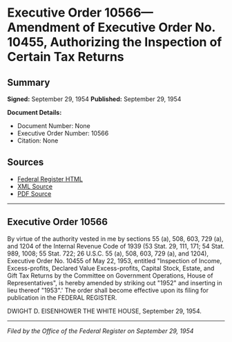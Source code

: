 # Executive Order 10566—Amendment of Executive Order No. 10455, Authorizing the Inspection of Certain Tax Returns

## Summary

**Signed:** September 29, 1954
**Published:** September 29, 1954

**Document Details:**
- Document Number: None
- Executive Order Number: 10566
- Citation: None

## Sources
- [Federal Register HTML](https://www.presidency.ucsb.edu/documents/executive-order-10566-amendment-executive-order-no-10455-authorizing-the-inspection)
- [XML Source](None)
- [PDF Source](None)

---

## Executive Order 10566

By virtue of the authority vested in me by sections 55 (a), 508, 603, 729 (a), and 1204 of the Internal Revenue Code of 1939 (53 Stat. 29, 111, 171; 54 Stat. 989, 1008; 55 Stat. 722; 26 U.S.C. 55 (a), 508, 603, 729 (a), and 1204), Executive Order No. 10455 of May 22, 1953, entitled "Inspection of Income, Excess-profits, Declared Value Excess-profits, Capital Stock, Estate, and Gift Tax Returns by the Committee on Government Operations, House of Representatives", is hereby amended by striking out "1952" and inserting in lieu thereof "1953".'
The order shall become effective upon its filing for publication in the FEDERAL REGISTER.

DWIGHT D. EISENHOWER
THE WHITE HOUSE,
September 29, 1954.

---

*Filed by the Office of the Federal Register on September 29, 1954*
